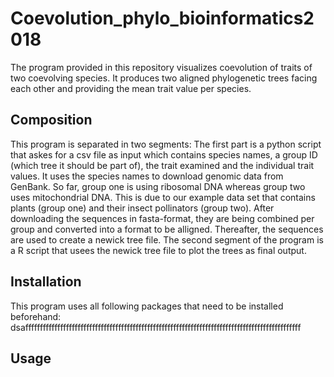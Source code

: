 # Coevolution_phylo_bioinformatics2018
The program provided in this repository visualizes coevolution of traits of two coevolving species. It produces two aligned phylogenetic trees facing each other and providing the mean trait value per species.
## Composition
This program is separated in two segments: The first part is a python script that askes for a csv file as input which contains species names, a group ID (which tree it should be part of), the trait examined and the individual trait values. It uses the species names to download genomic data from GenBank. So far, group one is using ribosomal DNA whereas group two uses mitochondrial DNA. This is due to our example data set that contains plants (group one) and their insect pollinators (group two). After downloading the sequences in fasta-format, they are being combined per group and converted into a format to be alligned. Thereafter, the sequences are used to create a newick tree file.
The second segment of the program is a R script that usees the newick tree file to plot the trees as final output.
## Installation
This program uses all following packages that need to be installed beforehand: 
dsafffffffffffffffffffffffffffffffffffffffffffffffffffffffffffffffffffffffffffffffffffffffffffffff
## Usage
